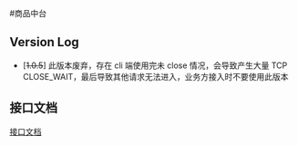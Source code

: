 #商品中台
## Version Log
- [~~1.0.5~~] 此版本废弃，存在 cli 端使用完未 close 情况，会导致产生大量 TCP CLOSE_WAIT，最后导致其他请求无法进入，业务方接入时不要使用此版本 </br>
## 接口文档
[接口文档](https://train.faisco.biz/2q7fL2)

